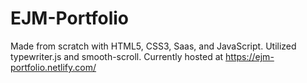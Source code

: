 # EJM-Portfolio

Made from scratch with HTML5, CSS3, Saas, and JavaScript. Utilized typewriter.js and smooth-scroll. Currently hosted at https://ejm-portfolio.netlify.com/
